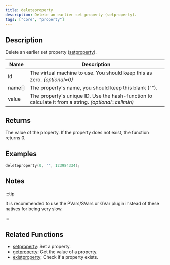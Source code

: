 ```yaml
---
title: deleteproperty
description: Delete an earlier set property (setproperty).
tags: ["core", "property"]
---
```


<LowercaseNote />

## Description

Delete an earlier set property ([setproperty](setproperty)).

| Name   | Description                                                                                         |
| ------ | --------------------------------------------------------------------------------------------------- |
| id     | The virtual machine to use. You should keep this as zero. *(optional=0)*                            |
| name[] | The property's name, you should keep this blank ("").                                               |
| value  | The property's unique ID. Use the hash-function to calculate it from a string. *(optional=cellmin)* |

## Returns

The value of the property. If the property does not exist, the function returns 0.

## Examples

```c
deleteproperty(0, "", 123984334);
```

## Notes

:::tip

It is recommended to use the PVars/SVars or GVar plugin instead of these natives for being very slow.

:::

## Related Functions

- [setproperty](setproperty): Set a property.
- [getproperty](getproperty): Get the value of a property.
- [existproperty](existproperty): Check if a property exists.
